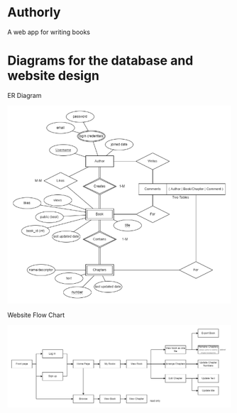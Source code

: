 # Authorly

A web app for writing books

# Diagrams for the database and website design

ER Diagram

![ER Diagram](/res/img/ER.png)


Website Flow Chart

![Website Flow Diagram](https://github.com/KarlWinkler/Authorly/blob/828aba12a4f7cb47ddbd2277c48301765393753c/res/img/Web%20Flow.png)
